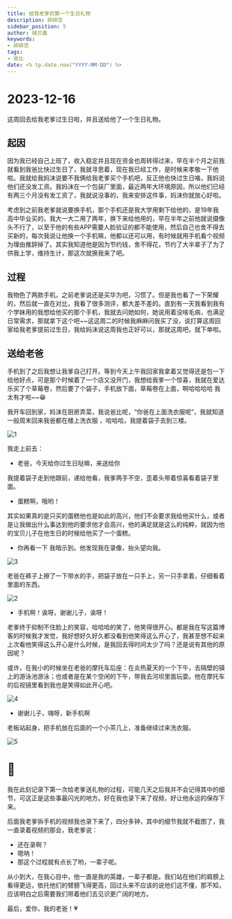 ```yaml
---
title: 给我老爹的第一个生日礼物
description: 碎碎念
sidebar_position: 5
author: 啵贝鑫
keywords:
- 碎碎念
tags: 
- 爸比
date: <% tp.date.now("YYYY-MM-DD") %>
---
```


# 2023-12-16

这周回去给我老爹过生日啦，并且送给他了一个生日礼物。

## 起因

因为我已经自己上班了，收入稳定并且现在资金也周转得过来，早在半个月之前我就看到我爸比快过生日了，我就寻思着，现在我已经工作，是时候来孝敬一下他啦。我就给我妈沫说要不我俩给我老爹买个手机吧，反正他也快过生日咯，我妈说他们还没发工资。我妈沫在一个包装厂里面，最近两年大环境原因，所以他们已经有两三个月没有发工资了，我就说没事的，我来安排这件事，妈沫你就放心好啦。

考虑到之前我老爹就说要换手机，那个手机还是我大学用剩下给他的，是19年我高中毕业买的，我大一大二用了两年，换下来给他用的，早在半年之前他就说摄像头不行了，以至于他的有些APP需要人脸验证的都不能使用，然后自己也舍不得去买新的，每次我说让他换一个手机嘛，他都以还可以用，有时候就用手机看个视频为理由推辞掉了。其实我知道他是因为节约钱，舍不得花，节约了大半辈子了为了供我上学，维持生计，那这次就换我来了吧。

## 过程

我物色了两款手机，之前老爹说还是买华为吧，习惯了。但是我也看了一下荣耀的，然后就一直在对比，我看了很多测评，都大差不差的。直到有一天我看到我有个学妹用的我想给他买的那个手机，我就去问她如何，她说用着没啥毛病，也满足日常需求，那就拿下这个吧~~这这周二的时候我麻麻问我买了没，说打算这周回家给我老爹提前过生日，我给妈沫说这周我也正好可以，那就这周吧，就下单啦。

## 送给老爸

手机到了之后我想让我爹自己打开。等到今天上午我回家我拿着又觉得还是包一下给他好点，可是那个时候着了一个店又没开门，我想给我爹一个惊喜，我就在爱达乐买了个草莓卷，然后要了个袋子，手机放下面，草莓卷在上面，啊哈哈哈哈 我太有才啦~~😁

我开车回到家，妈沫在厨房弄菜，我说爸比呢，“你爸在上面洗衣服呢”，我就知道一般周末回来我爸都在楼上洗衣服 ，哈哈哈，我提着袋子去到三楼。

![1](../../static/life_Page/碎碎念/About_Father's%20birthday/1.png)

我走上前去：

- 老爸，今天给你过生日哒嘛，来送给你

我提着袋子走到他跟前，递给他看，我爹两手不空，歪着头带着惊喜看着袋子里面。

- 蛋糕啊，哦哟！
  
其实如果真的是只买的蛋糕他也是如此的高兴，他们不会要求我给他买什么，或者是让我做出什么事达到他的要求他才会高兴，他的满足就是这么的纯粹，就因为他的宝贝儿子在他生日的时候给他买了一个蛋糕。

- 你再看一下
我暗示到。他发现我在录像，抬头望向我。

![3](../../static/life_Page/碎碎念/About_Father's%20birthday/3.png)

老爸在裤子上擦了一下带水的手，把袋子放在一只手上，另一只手拿着，仔细看着里面的东西。

![2](../../static/life_Page/碎碎念/About_Father's%20birthday/2.png)

- 手机啊！诶呀，谢谢儿子，诶呀！

老爹终于抑制不住脸上的笑容，哈哈哈的笑了，他笑得很开心。都是我在写这篇博客的时候我才发觉，我好想好久好久都没看到他笑得这么开心了，我甚至想不起来上次看他笑得这么开心是什么时候，是我回去得时间太少了吗？还是说有其他的原因呢？

或许，在我小的时候坐在老爸的摩托车后座：在炎热夏天的一个下午，去隔壁的镇上的游泳池游泳；也或者是在某个空闲的下午，带我去河坝里面玩耍。他在摩托车的后视镜里看到我也是笑得如此开心吧。

![4](../../static/life_Page/碎碎念/About_Father's%20birthday/4.png)

- 谢谢儿子，嗨呀，新手机啊

老板站起身，把手机放在后面的一个小茶几上，准备继续过来洗衣服。

![5](../../static/life_Page/碎碎念/About_Father's%20birthday/5.png)


# 🥰

我在此刻记录下第一次给老爹送礼物的过程，可能几天之后我并不会记得其中的细节，可这正是这些事最闪光的地方。好在我也录下来了视频，好让他永远的保存下来。

后面我老爹拆手机的视频我也录下来了，四分多钟，其中的细节我就不截图了，我一直录着视频的那会，我老爹说：

- 还在录啊？
- 嗯呐！
- 那这个过程就有点长了哟，一辈子呢。

从小到大，在我心目中，他一直是我的英雄，一辈子都是。我们站在他们的肩膀上看得更远，依托他们的臂膀飞得更高，回过头来不应该的说他们这不懂，那不知，应该明白之后需要我们带着他们去见识更广阔的地方。

最后，爱你，我的老爸！💗
